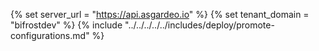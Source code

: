 {% set server_url = "https://api.asgardeo.io" %}
{% set tenant_domain = "bifrostdev" %}
{% include "../../../../../includes/deploy/promote-configurations.md" %}
